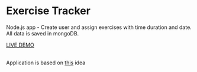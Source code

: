 <h1>Exercise Tracker</h1>

<p>Node.js app - Create user and assign exercises with time duration and date. All data is saved in mongoDB.</p>
<a href="http://exertrackerapp.herokuapp.com">LIVE DEMO</a>
<br>
<br>
<p>Application is based on <a href="https://www.freecodecamp.org/learn/back-end-development-and-apis/back-end-development-and-apis-projects/exercise-tracker">this</a> idea</p>
